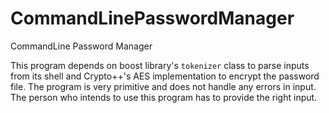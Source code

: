# CommandLinePasswordManager
CommandLine Password Manager

This program depends on boost library's `tokenizer` class to parse inputs from its shell and Crypto++'s AES implementation to encrypt the password file. The program is very primitive and does not handle any errors in input. The person who intends to use this program has to provide the right input.
